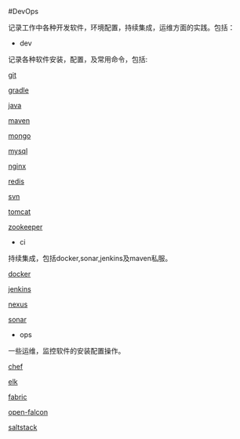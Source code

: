 #DevOps

记录工作中各种开发软件，环境配置，持续集成，运维方面的实践。包括：

- dev

记录各种软件安装，配置，及常用命令，包括:

[git](https://github.com/MrYang/dev-ops/blob/master/dev/git.md)

[gradle](https://github.com/MrYang/dev-ops/blob/master/dev/gradle.md)

[java](https://github.com/MrYang/dev-ops/blob/master/dev/java.md)

[maven](https://github.com/MrYang/dev-ops/blob/master/dev/maven.md)

[mongo](https://github.com/MrYang/dev-ops/blob/master/dev/mongo.md)

[mysql](https://github.com/MrYang/dev-ops/blob/master/dev/mysql.md)

[nginx](https://github.com/MrYang/dev-ops/blob/master/dev/nginx.md)

[redis](https://github.com/MrYang/dev-ops/blob/master/dev/redis.md)

[svn](https://github.com/MrYang/dev-ops/blob/master/dev/svn.md)

[tomcat](https://github.com/MrYang/dev-ops/blob/master/dev/tomcat.md)

[zookeeper](https://github.com/MrYang/dev-ops/blob/master/dev/zookeeper.md)

- ci

持续集成，包括docker,sonar,jenkins及maven私服。

[docker](https://github.com/MrYang/dev-ops/blob/master/ci/docker.md)

[jenkins](https://github.com/MrYang/dev-ops/blob/master/ci/jenkins.md)

[nexus](https://github.com/MrYang/dev-ops/blob/master/ci/nexus.md)

[sonar](https://github.com/MrYang/dev-ops/blob/master/ci/sonar.md)

- ops

一些运维，监控软件的安装配置操作。

[chef](https://github.com/MrYang/dev-ops/blob/master/ops/chef.md)

[elk](https://github.com/MrYang/dev-ops/blob/master/ops/elk.md)

[fabric](https://github.com/MrYang/dev-ops/blob/master/ops/fabric.md)

[open-falcon](https://github.com/MrYang/dev-ops/blob/master/ops/open-falcon.md)

[saltstack](https://github.com/MrYang/dev-ops/blob/master/ops/saltstack.md)

